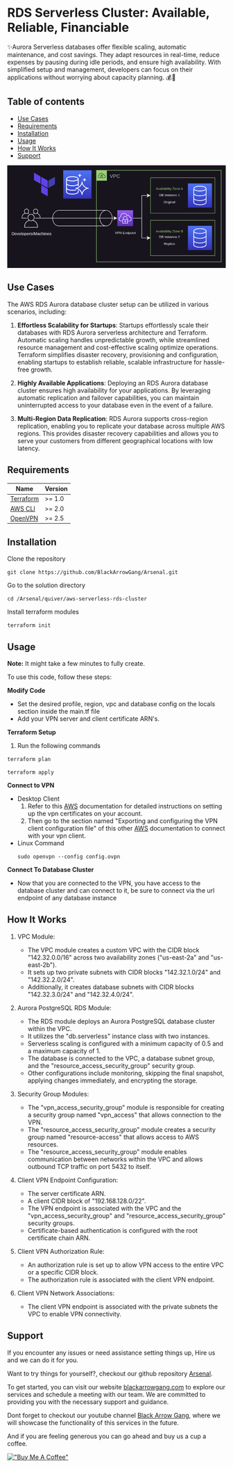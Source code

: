 <!-- 
---
type: "post"
title: "RDS Serverless Cluster: Available, Reliable, Financiable"
topic: "Provisioning"
date: "2023-06-26T15:30:00-07:00"
author: "Fernando Reyes"
time: "2 min read"
description: "Learn how to set up a scalable and secure serverless database cluster on AWS using Terraform. Automate the configuration process and enjoy the benefits of Aurora's performance and reliability while maintaining control over access and security."
url: "/blog/aws-serverless-rds-cluster"
---
-->

# **RDS Serverless Cluster: Available, Reliable, Financiable**

✨Aurora Serverless databases offer flexible scaling, automatic maintenance, and cost savings. They adapt resources in real-time, reduce expenses by pausing during idle periods, and ensure high availability. With simplified setup and management, developers can focus on their applications without worrying about capacity planning. 💰🔄

## **Table of contents**

* [Use Cases](#use-cases)
* [Requirements](#requirements)
* [Installation](#installation)
* [Usage](#usage)
* [How It Works](#how-it-works)
* [Support](#support)

![RDS Cluster Diagram](https://raw.githubusercontent.com/BlackArrowGang/Arsenal/main/quiver/aws-serverless-rds-cluster/diagrams/aws-serverless-rds-cluster-diagram.png)

## **Use Cases**
The AWS RDS Aurora database cluster setup can be utilized in various scenarios, including:

1.  **Effortless Scalability for Startups**: Startups effortlessly scale their databases with RDS Aurora serverless architecture and Terraform. Automatic scaling handles unpredictable growth, while streamlined resource management and cost-effective scaling optimize operations. Terraform simplifies disaster recovery, provisioning and configuration, enabling startups to establish reliable, scalable infrastructure for hassle-free growth.

2. **Highly Available Applications**: Deploying an RDS Aurora database cluster ensures high availability for your applications. By leveraging automatic replication and failover capabilities, you can maintain uninterrupted access to your database even in the event of a failure.

3. **Multi-Region Data Replication**: RDS Aurora supports cross-region replication, enabling you to replicate your database across multiple AWS regions. This provides disaster recovery capabilities and allows you to serve your customers from different geographical locations with low latency.


## **Requirements**
| Name     | Version  |
|----------|----------|
|[Terraform](https://developer.hashicorp.com/terraform/tutorials/aws-get-started/install-cli) | >= 1.0 |
|[AWS CLI](https://github.com/aws/aws-cli)  | >= 2.0 |
|[OpenVPN](https://openvpn.net/community-downloads/)   | >= 2.5 |
## **Installation**

Clone the repository
```
git clone https://github.com/BlackArrowGang/Arsenal.git
```
Go to the solution directory
```
cd /Arsenal/quiver/aws-serverless-rds-cluster
```
Install terraform modules
```
terraform init
```

## **Usage**

**Note:** It might take a few minutes to fully create.

To use this code, follow these steps:


**Modify Code**
   - Set the desired profile, region, vpc and database config on the locals section inside the main.tf file
   - Add your VPN server and client certificate ARN's.

**Terraform Setup**

1. Run the following commands

```
terraform plan
```
```
terraform apply
```
**Connect to VPN**

- Desktop Client
    1. Refer to this <a href="https://docs.aws.amazon.com/vpn/latest/clientvpn-admin/mutual.html" target="_blank">AWS</a>
   documentation for detailed instructions on setting up the vpn certificates on your account.
    2. Then go to the section named "Exporting and configuring the VPN client configuration file" of this other <a href="https://aws.amazon.com/blogs/database/accessing-an-amazon-rds-instance-remotely-using-aws-client-vpn/" target="_blank">AWS</a> documentation to connect with your vpn client.
- Linux Command
    ```
    sudo openvpn --config config.ovpn
    ```
**Connect To Database Cluster**

- Now that you are connected to the VPN, you have access to the database cluster and can connect to it, be sure to connect via the url endpoint of any database instance 

## **How It Works**

1. VPC Module:
    - The VPC module creates a custom VPC with the CIDR block "142.32.0.0/16" across two availability zones ("us-east-2a" and "us-east-2b").
    - It sets up two private subnets with CIDR blocks "142.32.1.0/24" and "142.32.2.0/24".
    - Additionally, it creates database subnets with CIDR blocks "142.32.3.0/24" and "142.32.4.0/24".

2. Aurora PostgreSQL RDS Module:

    - The RDS module deploys an Aurora PostgreSQL database cluster within the VPC.
    - It utilizes the "db.serverless" instance class with two instances.
    - Serverless scaling is configured with a minimum capacity of 0.5 and a maximum capacity of 1.
    - The database is connected to the VPC, a database subnet group, and the "resource_access_security_group" security group.
    - Other configurations include monitoring, skipping the final snapshot, applying changes immediately, and encrypting the storage.

3. Security Group Modules:

    - The "vpn_access_security_group" module is responsible for creating a security group named "vpn_access" that allows connection to the VPN.
    - The "resource_access_security_group" module creates a security group named "resource-access" that allows access to AWS resources.
    - The "resource_access_security_group" module enables communication between networks within the VPC and allows outbound TCP traffic on port 5432 to itself.

4. Client VPN Endpoint Configuration:

    - The server certificate ARN.
    - A client CIDR block of "192.168.128.0/22".
    - The VPN endpoint is associated with the VPC and the "vpn_access_security_group" and "resource_access_security_group" security groups.
    - Certificate-based authentication is configured with the root certificate chain ARN.

5. Client VPN Authorization Rule:
    - An authorization rule is set up to allow VPN access to the entire VPC or a specific CIDR block.
    - The authorization rule is associated with the client VPN endpoint.

6. Client VPN Network Associations:
    - The client VPN endpoint is associated with the private subnets the VPC to enable VPN connectivity.

## **Support**
If you encounter any issues or need assistance setting things up, Hire us and we can do it for you. 

Want to try things for yourself?, checkout our github repository [Arsenal](https://github.com/BlackArrowGang/Arsenal/tree/main/quiver/aws-serverless-rds-cluster).

To get started, you can visit our website [blackarrowgang.com](https://blackarrowgang.com) to explore our services and schedule a meeting with our team. We are committed to providing you with the necessary support and guidance.

Dont forget to checkout our youtube channel [Black Arrow Gang](https://www.youtube.com/@blackarrowgang3373), where we will showcase the functionality of this services in the future. 

And if you are feeling generous you can go ahead and buy us a cup a coffee.

[!["Buy Me A Coffee"](https://www.buymeacoffee.com/assets/img/custom_images/orange_img.png)](https://blackarrowgang.com)
